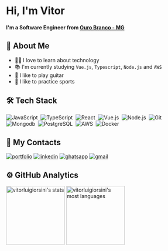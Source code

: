 # Hi, I'm Vitor

#### I'm a Software Engineer from [Ouro Branco - MG](https://goo.gl/maps/hhVumtA17UZT7CFS6)

## 🚀 About Me
- 👨‍💻 I love to learn about technology
- 📚 I'm currently studying `Vue.js`, `Typescript`, `Node.js` and `AWS`
- 🎸 I like to play guitar
- 💪 I like to practice sports

## 🛠 Tech Stack
![JavaScript](https://img.shields.io/badge/-JavaScript-05122A?style=flat&logo=javascript)&nbsp;
![TypeScript](https://img.shields.io/badge/-TypeScript-05122A?style=flat&logo=typescript)&nbsp;
![React](https://img.shields.io/badge/-React-05122A?style=flat&logo=react)&nbsp;
![Vue.js](https://img.shields.io/badge/-Vue.js-05122A?style=flat&logo=vue.js)&nbsp;
![Node.js](https://img.shields.io/badge/-Node.js-05122A?style=flat&logo=node.js)&nbsp;
![Git](https://img.shields.io/badge/-Git-05122A?style=flat&logo=git)&nbsp;
![Mongodb](https://img.shields.io/badge/-Mongodb-05122A?style=flat&logo=mongodb)&nbsp;
![PostgreSQL](https://img.shields.io/badge/-PostgreSQL-05122A?style=flat&logo=postgresql)&nbsp;
![AWS](https://img.shields.io/badge/-AWS-05122A?style=flat&logo=amazon)&nbsp;
![Docker](https://img.shields.io/badge/-Docker-05122A?style=flat&logo=docker)&nbsp;

## 📱 My Contacts

[![portfolio](https://img.shields.io/badge/portfolio-352565?style=for-the-badge&logo=vercel&logoColor=white)](https://vitororsini.vercel.app/)
[![linkedin](https://img.shields.io/badge/linkedin-0A66C2?style=for-the-badge&logo=linkedin&logoColor=white)](https://linkedin.com/in/vitorluigiorsini)
[![ghatsapp](https://img.shields.io/badge/whatsapp-24CA62?style=for-the-badge&logo=whatsapp&logoColor=white)](http://api.whatsapp.com/send?phone=31993474431)
[![gmail](https://img.shields.io/badge/vitorluigiorsini@gmail.com-F7F7F7?style=for-the-badge&logo=gmail&logoColor=C6352A)](mailto:vitorluigiorsini@gmail.com)

## ⚙ GitHub Analytics
<p align="left">
<img height="160em" src="https://github-readme-stats.vercel.app/api?username=vitorluigiorsini&show_icons=true&theme=midnight-purple" alt="vitorluigiorsini's stats"/>

<img height="160em" src="https://github-readme-stats.vercel.app/api/top-langs/?username=vitorluigiorsini&layout=compact&theme=midnight-purple" alt="vitorluigiorsini's most languages"/>
</p>

